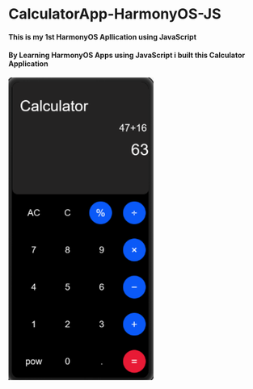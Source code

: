 # CalculatorApp-HarmonyOS-JS

#### This is my 1st HarmonyOS Apllication using JavaScript

#### By Learning HarmonyOS Apps using JavaScript i built this Calculator Application

<img src="/images/calc.png" height="600px" />
